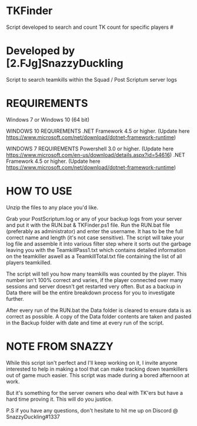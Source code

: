 # TKFinder

 Script developed to search and count TK count for specific players #
#                Developed by [2.FJg]SnazzyDuckling                  #
Script to search teamkills within the Squad / Post Scriptum server logs
#                           REQUIREMENTS                             #

Windows 7 or Windows 10 (64 bit)

WINDOWS 10 REQUIREMENTS
.NET Framework 4.5 or higher. (Update here https://www.microsoft.com/net/download/dotnet-framework-runtime)

WINDOWS 7 REQUIREMENTS
Powershell 3.0 or higher. (Update here https://www.microsoft.com/en-us/download/details.aspx?id=54616)
.NET Framework 4.5 or higher. (Update here https://www.microsoft.com/net/download/dotnet-framework-runtime)

#                            HOW TO USE                            #

Unzip the files to any place you'd like.

Grab your PostScriptum.log or any of your backup logs from your server and put it with the RUN.bat & TKFinder.ps1 file.
Run the RUN.bat file (preferably as administrator) and enter the username. It has to be the full correct name and length (it's not case sensitive).
The script will take your log file and assemble it into various filter step where it sorts out the garbage leaving you with the TeamkillPass1.txt which contains detailed information
on the teamkiller aswell as a TeamkillTotal.txt file containing the list of all players teamkilled.

The script will tell you how many teamkills was counted by the player. This number isn't 100% correct and varies,
if the player connected over many sessions and server doesn't get restarted very often. But as a backup in Data there will be the entire
breakdown process for you to investigate further.

After every run of the RUN.bat the Data folder is cleared to ensure data is as correct as possible.
A copy of the Data folder contents are taken and pasted in the Backup folder with date and time at every run of the script.

#                         NOTE FROM SNAZZY                         

While this script isn't perfect and I'll keep working on it, I invite anyone interested to help in making a tool that can make
tracking down teamkillers out of game much easier. This script was made during a bored afternoon at work.

But it's something for the server owners who deal with TK'ers but have a hard time proving it. This will do you justice.

P.S if you have any questions, don't hesitate to hit me up on Discord @ SnazzyDuckling#1337

